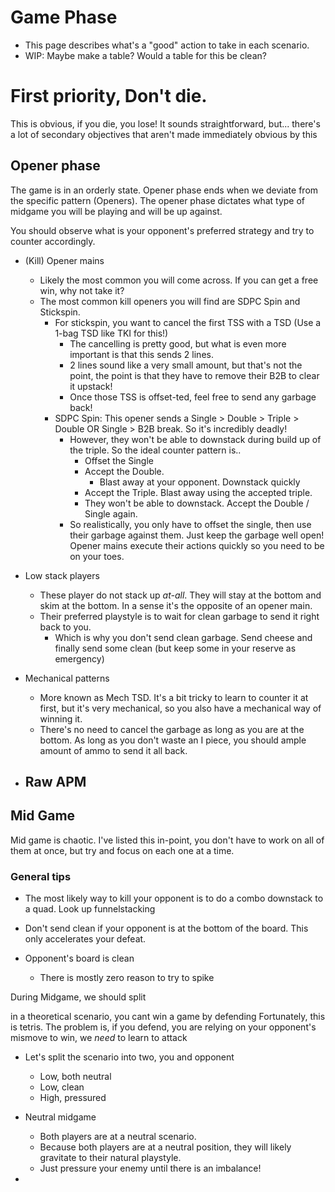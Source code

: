 # Game Phase
- This page describes what's a "good" action to take in each scenario. 
- WIP: Maybe make a table? Would a table for this be clean?

# First priority, Don't die.
This is obvious, if you die, you lose! It sounds straightforward, but... there's a lot of secondary objectives that aren't made immediately obvious by this

##  Opener phase
The game is in an orderly state. Opener phase ends when we deviate from the specific pattern (Openers). The opener phase dictates what type of midgame you will be playing and will be up against.

You should observe what is your opponent's preferred strategy and try to counter accordingly.

- (Kill) Opener mains
    - Likely the most common you will come across. If you can get a free win, why not take it?
    - The most common kill openers you will find are SDPC Spin and Stickspin.
        - For stickspin, you want to cancel the first TSS with a TSD (Use a 1-bag TSD like TKI for this!)
            - The cancelling is pretty good, but what is even more important is that this sends 2 lines. 
            - 2 lines sound like a very small amount, but that's not the point, the point is that they have to remove their B2B to clear it upstack!
            - Once those TSS is offset-ted, feel free to send any garbage back!
        - SDPC Spin: This opener sends a Single > Double > Triple > Double OR Single > B2B break. So it's incredibly deadly!
            - However, they won't be able to downstack during build up of the triple. So the ideal counter pattern is..
                - Offset the Single
                - Accept the Double.
                    - Blast away at your opponent. Downstack quickly
                - Accept the Triple. Blast away using the accepted triple.
                - They won't be able to downstack. Accept the Double / Single again.
            - So realistically, you only have to offset the single, then use their garbage against them. Just keep the garbage well open! Opener mains execute their actions quickly so you need to be on your toes.

- Low stack players
    - These player do not stack up *at-all*. They will stay at the bottom and skim at the bottom. In a sense it's the opposite of an opener main.
    - Their preferred playstyle is to wait for clean garbage to send it right back to you.
        - Which is why you don't send clean garbage. Send cheese and finally send some clean (but keep some in your reserve as emergency)

- Mechanical patterns
    - More known as Mech TSD. It's a bit tricky to learn to counter it at first, but it's very mechanical, so you also have a mechanical way of winning it.
    - There's no need to cancel the garbage as long as you are at the bottom. As long as you don't waste an I piece, you should ample amount of ammo to send it all back.

- Raw APM
    - 

## Mid Game
Mid game is chaotic. I've listed this in-point, you don't have to work on all of them at once, but try and focus on each one at a time.

### General tips


- The most likely way to kill your opponent is to do a combo downstack to a quad. Look up funnelstacking
- Don't send clean if your opponent is at the bottom of the board. This only accelerates your defeat.




- Opponent's board is clean
    - There is mostly zero reason to try to spike 

During Midgame, we should split 

in a theoretical scenario, you cant win a game by defending
Fortunately, this is tetris. The problem is, if you defend, you are relying on your opponent's mismove to win, we *need* to learn to attack

- Let's split the scenario into two, you and opponent
    - Low, both neutral
    - Low, clean
    - High, pressured

- Neutral midgame
    - Both players are at a neutral scenario.
    - Because both players are at a neutral position, they will likely gravitate to their natural playstyle.
    - Just pressure your enemy until there is an imbalance!

- 
